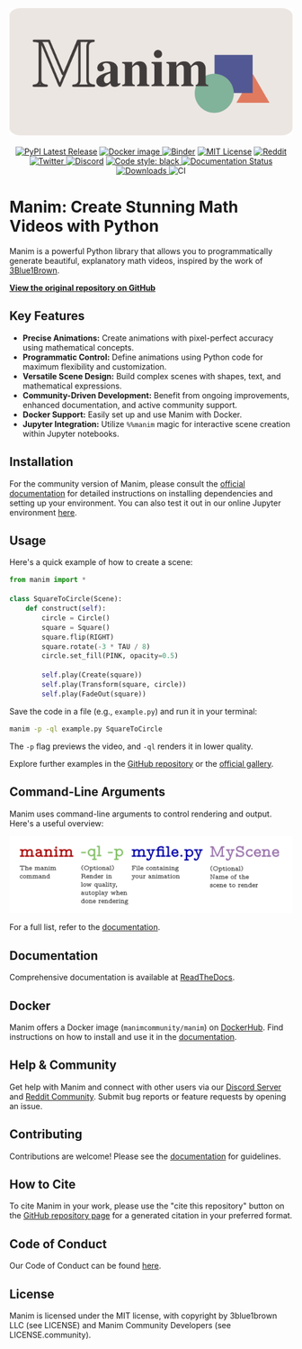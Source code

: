<p align="center">
    <a href="https://www.manim.community/"><img src="https://raw.githubusercontent.com/ManimCommunity/manim/main/logo/cropped.png" alt="Manim Community Logo"></a>
    <br />
    <br />
    <a href="https://pypi.org/project/manim/"><img src="https://img.shields.io/pypi/v/manim.svg?style=flat&logo=pypi" alt="PyPI Latest Release"></a>
    <a href="https://hub.docker.com/r/manimcommunity/manim"><img src="https://img.shields.io/docker/v/manimcommunity/manim?color=%23099cec&label=docker%20image&logo=docker" alt="Docker image"> </a>
    <a href="https://mybinder.org/v2/gh/ManimCommunity/jupyter_examples/HEAD?filepath=basic_example_scenes.ipynb"><img src="https://mybinder.org/badge_logo.svg" alt="Binder"></a>
    <a href="http://choosealicense.com/licenses/mit/"><img src="https://img.shields.io/badge/license-MIT-red.svg?style=flat" alt="MIT License"></a>
    <a href="https://www.reddit.com/r/manim/"><img src="https://img.shields.io/reddit/subreddit-subscribers/manim.svg?color=orange&label=reddit&logo=reddit" alt="Reddit" ></a>
    <a href="https://twitter.com/manim_community/"><img src="https://img.shields.io/twitter/url/https/twitter.com/cloudposse.svg?style=social&label=Follow%20%40manim_community" alt="Twitter">
    <a href="https://www.manim.community/discord/"><img src="https://img.shields.io/discord/581738731934056449.svg?label=discord&color=yellow&logo=discord" alt="Discord"></a>
    <a href="https://github.com/psf/black"><img src="https://img.shields.io/badge/code%20style-black-000000.svg" alt="Code style: black">
    <a href="https://docs.manim.community/"><img src="https://readthedocs.org/projects/manimce/badge/?version=latest" alt="Documentation Status"></a>
    <a href="https://pepy.tech/project/manim"><img src="https://pepy.tech/badge/manim/month?" alt="Downloads"> </a>
    <img src="https://github.com/ManimCommunity/manim/workflows/CI/badge.svg" alt="CI">
    <br />
</p>

# Manim: Create Stunning Math Videos with Python

Manim is a powerful Python library that allows you to programmatically generate beautiful, explanatory math videos, inspired by the work of [3Blue1Brown](https://www.3blue1brown.com/).

**[View the original repository on GitHub](https://github.com/ManimCommunity/manim)**

## Key Features

*   **Precise Animations:** Create animations with pixel-perfect accuracy using mathematical concepts.
*   **Programmatic Control:** Define animations using Python code for maximum flexibility and customization.
*   **Versatile Scene Design:** Build complex scenes with shapes, text, and mathematical expressions.
*   **Community-Driven Development:** Benefit from ongoing improvements, enhanced documentation, and active community support.
*   **Docker Support:** Easily set up and use Manim with Docker.
*   **Jupyter Integration:** Utilize `%%manim` magic for interactive scene creation within Jupyter notebooks.

## Installation

For the community version of Manim, please consult the [official documentation](https://docs.manim.community/en/stable/installation.html) for detailed instructions on installing dependencies and setting up your environment. You can also test it out in our online Jupyter environment [here](https://try.manim.community/).

## Usage

Here's a quick example of how to create a scene:

```python
from manim import *

class SquareToCircle(Scene):
    def construct(self):
        circle = Circle()
        square = Square()
        square.flip(RIGHT)
        square.rotate(-3 * TAU / 8)
        circle.set_fill(PINK, opacity=0.5)

        self.play(Create(square))
        self.play(Transform(square, circle))
        self.play(FadeOut(square))
```

Save the code in a file (e.g., `example.py`) and run it in your terminal:

```bash
manim -p -ql example.py SquareToCircle
```

The `-p` flag previews the video, and `-ql` renders it in lower quality.

Explore further examples in the [GitHub repository](example_scenes) or the [official gallery](https://docs.manim.community/en/stable/examples.html).

## Command-Line Arguments

Manim uses command-line arguments to control rendering and output. Here's a useful overview:

![manim-illustration](https://raw.githubusercontent.com/ManimCommunity/manim/main/docs/source/_static/command.png)

For a full list, refer to the [documentation](https://docs.manim.community/en/stable/guides/configuration.html).

## Documentation

Comprehensive documentation is available at [ReadTheDocs](https://docs.manim.community/).

## Docker

Manim offers a Docker image (`manimcommunity/manim`) on [DockerHub](https://hub.docker.com/r/manimcommunity/manim). Find instructions on how to install and use it in the [documentation](https://docs.manim.community/en/stable/installation/docker.html).

## Help & Community

Get help with Manim and connect with other users via our [Discord Server](https://www.manim.community/discord/) and [Reddit Community](https://www.reddit.com/r/manim/). Submit bug reports or feature requests by opening an issue.

## Contributing

Contributions are welcome! Please see the [documentation](https://docs.manim.community/en/stable/contributing.html) for guidelines.

## How to Cite

To cite Manim in your work, please use the "cite this repository" button on the [GitHub repository page](https://github.com/ManimCommunity/manim) for a generated citation in your preferred format.

## Code of Conduct

Our Code of Conduct can be found [here](https://docs.manim.community/en/stable/conduct.html).

## License

Manim is licensed under the MIT license, with copyright by 3blue1brown LLC (see LICENSE) and Manim Community Developers (see LICENSE.community).